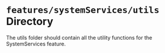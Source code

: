 # `features/systemServices/utils` Directory

The utils folder should contain all the utility functions for the SystemServices feature.
